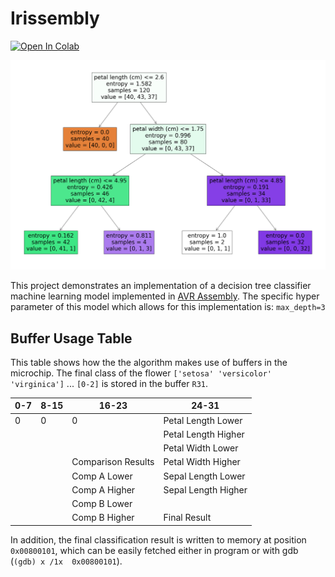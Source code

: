 # Irissembly

[![Open In Colab](https://colab.research.google.com/assets/colab-badge.svg)](https://colab.research.google.com/drive/1uuUUe4KSJ94Sp6UCfkCl2pyvcXyLa_QN?usp=sharing)


![DecisionTree](./how.png)

This project demonstrates an implementation of a decision tree classifier machine learning model implemented in [AVR Assembly](https://ww1.microchip.com/downloads/en/DeviceDoc/AVR-Instruction-Set-Manual-DS40002198A.pdf). The specific hyper parameter of this model which allows for this implementation is: `max_depth=3`


## Buffer Usage Table

This table shows how the the algorithm makes use of buffers in the microchip. The final class of the flower `['setosa' 'versicolor' 'virginica']` ... `[0-2]` is stored in the buffer `R31`.

| 0-7 | 8-15 | 16-23              | 24-31               |
|-----|------|--------------------|---------------------|
| 0   | 0    | 0                  | Petal Length Lower  |
|     |      |                    | Petal Length Higher |
|     |      |                    | Petal Width Lower   |
|     |      | Comparison Results | Petal Width Higher  |
|     |      | Comp A Lower       | Sepal Length Lower  |
|     |      | Comp A Higher      | Sepal Length Higher |
|     |      | Comp B Lower       |                     |
|     |      | Comp B Higher      | Final Result        |


In addition, the final classification result is written to memory at position `0x00800101`, which can be easily fetched either in program or with gdb (`(gdb) x /1x  0x00800101`).
